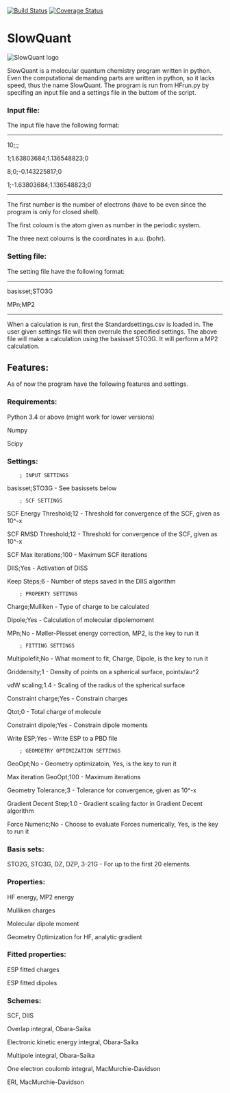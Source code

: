 [![Build Status](https://travis-ci.org/Melisius/Hartree-Fock.svg?branch=master)](https://travis-ci.org/Melisius/Hartree-Fock)
[![Coverage Status](https://coveralls.io/repos/github/Melisius/Hartree-Fock/badge.svg?branch=master)](https://coveralls.io/github/Melisius/Hartree-Fock?branch=master)

# SlowQuant

![SlowQuant logo](https://cloud.githubusercontent.com/assets/11976167/26658726/5e125b02-466c-11e7-8790-8412789fc9fb.jpg)

SlowQuant is a molecular quantum chemistry program written in python. Even the computational demanding parts are written in python, so it lacks speed, thus the name SlowQuant. The program is run from HFrun.py by specifing an input file and a settings file in the buttom of the script.

### Input file:

The input file have the following format:

-----------------------------------------

10;;;

1;1.63803684;1.136548823;0

8;0;-0.143225817;0

1;-1.63803684;1.136548823;0

-----------------------------------------

The first number is the number of electrons (have to be even since the program is only for closed shell). 

The first coloum is the atom given as number in the periodic system.

The three next coloums is the coordinates in a.u. (bohr).


### Setting file:

The setting file have the following format:

-----------------------------------------

basisset;STO3G

MPn;MP2

-----------------------------------------

When a calculation is run, first the Standardsettings.csv is loaded in. The user given settings file will then overrule the specified settings. The above file will make a calculation using the basisset STO3G. It will perform a MP2 calculation.
## Features:

As of now the program have the following features and settings.

### Requirements:

Python 3.4 or above (might work for lower versions)

Numpy

Scipy

### Settings:

        ; INPUT SETTINGS
        
basisset;STO3G - See basissets below

        ; SCF SETTINGS
        
SCF Energy Threshold;12 - Threshold for convergence of the SCF, given as 10^-x

SCF RMSD Threshold;12 - Threshold for convergence of the SCF, given as 10^-x

SCF Max iterations;100 - Maximum SCF iterations

DIIS;Yes - Activation of DISS

Keep Steps;6 - Number of steps saved in the DIIS algorithm

        ; PROPERTY SETTINGS
        
Charge;Mulliken - Type of charge to be calculated

Dipole;Yes - Calculation of molecular dipolemoment

MPn;No - Møller-Plesset energy correction, MP2, is the key to run it

        ; FITTING SETTINGS
        
Multipolefit;No - What moment to fit, Charge, Dipole, is the key to run it

Griddensity;1 - Density of points on a spherical surface, points/au^2

vdW scaling;1.4 - Scaling of the radius of the spherical surface

Constraint charge;Yes - Constrain charges

Qtot;0 - Total charge of molecule

Constraint dipole;Yes - Constrain dipole moments

Write ESP;Yes - Write ESP to a PBD file

        ; GEOMOETRY OPTIMIZATION SETTINGS
        
GeoOpt;No - Geometry optimizatoin, Yes, is the key to run it

Max iteration GeoOpt;100 - Maximum iterations

Geometry Tolerance;3 - Tolerance for convergence, given as 10^-x

Gradient Decent Step;1.0 - Gradient scaling factor in Gradient Decent algorithm

Force Numeric;No - Choose to evaluate Forces numerically, Yes, is the key to run it


### Basis sets:

STO2G, STO3G, DZ, DZP, 3-21G - For up to the first 20 elements.

### Properties:

HF energy, MP2 energy

Mulliken charges 

Molecular dipole moment

Geometry Optimization for HF, analytic gradient

### Fitted properties:

ESP fitted charges

ESP fitted dipoles

### Schemes:

SCF, DIIS

Overlap integral, Obara-Saika

Electronic kinetic energy integral, Obara-Saika

Multipole integral, Obara-Saika

One electron coulomb integral, MacMurchie-Davidson

ERI, MacMurchie-Davidson



